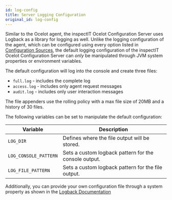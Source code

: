 ```yaml
---
id: log-config
title: Server Logging Configuration
original_id: log-config
---
```


Similar to the Ocelot agent, the inspectIT Ocelot Configuration Server uses Logback as a library for logging as well.
Unlike the logging configuration of the agent, which can be configured using every option listed in
[Configuration Sources](configuration/configuration-sources.md),
the default logging configuration of the inspectIT Ocelot Configuration Server can *only* be manipulated through JVM system properties or environment variables.

The default configuration will log into the console and create three files:

* `full.log` - includes the complete log
* `access.log` - includes only agent request messages
* `audit.log` - includes only user interaction messages

The file appenders use the rolling policy with a max file size of 20MB and a history of 30 files.

The following variables can be set to manipulate the default configuration:

|Variable | Description|
|---|---|
|`LOG_DIR`|Defines where the file output will be stored.|
|`LOG_CONSOLE_PATTERN`|Sets a custom logback pattern for the console output.|
|`LOG_FILE_PATTERN`|Sets a custom logback pattern for the file output.|

Additionally, you can provide your own configuration file through a system property as shown in the [Logback Documentation](http://logback.qos.ch/manual/configuration.html#configFileProperty)
